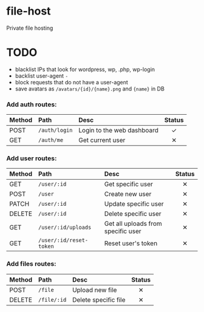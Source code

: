 # file-host
Private file hosting

# TODO
- blacklist IPs that look for wordpress, wp, .php, wp-login
- backlist user-agent `-`
- block requests that do not have a user-agent
- save avatars as `/avatars/{id}/{name}.png` and `{name}` in DB

### **Add auth routes:**
| Method | Path          | Desc                       | Status |
| :-     | :-            | :-                         | :-:    |
| POST   | `/auth/login` | Login to the web dashboard | ✓      |
| GET    | `/auth/me`    | Get current user           | ✕      |

### **Add user routes:**
| Method | Path                    | Desc                               | Status |
| :-     | :-                      | :-                                 | :-:    |
| GET    | `/user/:id`             | Get specific user                  | ✕      |
| POST   | `/user`                 | Create new user                    | ✕      |
| PATCH  | `/user/:id`             | Update specific user               | ✕      |
| DELETE | `/user/:id`             | Delete specific user               | ✕      |
| GET    | `/user/:id/uploads`     | Get all uploads from specific user | ✕      |
| GET    | `/user/:id/reset-token` | Reset user's token                 | ✕      |

### **Add files routes:**
| Method | Path        | Desc                 | Status |
| :-     | :-          | :-                   | :-:    |
| POST   | `/file`     | Upload new file      | ✕      |
| DELETE | `/file/:id` | Delete specific file | ✕      |
